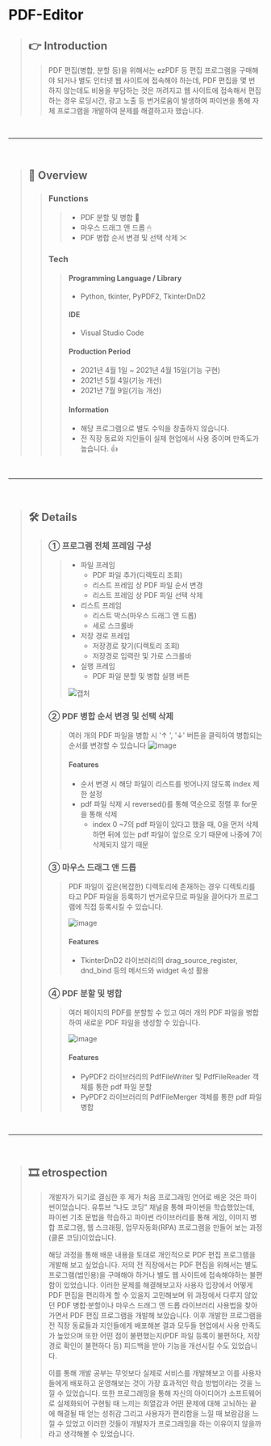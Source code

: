 # PDF-Editor
> ## 👉 Introduction
> > PDF 편집(병합, 분할 등)을 위해서는 ezPDF 등 편집 프로그램을 구매해야 되거나 별도 인터넷 웹 사이트에 접속해야 하는데, PDF 편집을 몇 번 하지 않는데도 비용을 부담하는 것은 꺼려지고 웹 사이트에 접속해서 편집하는 경우 로딩시간, 광고 노출 등 번거로움이 발생하여 파이썬을 통해 자체 프로그램을 개발하여 문제를 해결하고자 했습니다.

<br/>
<hr/>
<br/>

> ## 👏 Overview
> > ### Functions
> > > +  PDF 분할 및 병합 📑
> > > +  마우스 드래그 앤 드롭 🖱
> > > +  PDF 병합 순서 변경 및 선택 삭제 ✂
> > ### Tech
> > > #### Programming Language / Library
> > > + Python, tkinter, PyPDF2, TkinterDnD2  
> > > #### IDE
> > > + Visual Studio Code
> > > #### Production Period
> > > + 2021년 4월 1일 ~ 2021년 4월 15일(기능 구현)
> > > + 2021년 5월 4일(기능 개선)
> > > + 2021년 7월 9일(기능 개선)
> > > #### Information
> > > + 해당 프로그램으로 별도 수익을 창출하지 않습니다.
> > > + 전 직장 동료와 지인들이 실제 현업에서 사용 중이며 만족도가 높습니다. 👍

<br/>
<hr/>
<br/>

> ## 🛠️ Details
> > ### ① 프로그램 전체 프레임 구성
> > > + 파일 프레임
> > >   +  PDF 파일 추가(디렉토리 조회)
> > >   +  리스트 프레임 상 PDF 파일 순서 변경
> > >   +  리스트 프레임 상 PDF 파일 선택 삭제
> > > + 리스트 프레임
> > >   + 리스트 박스(마우스 드래그 앤 드롭)
> > >   + 세로 스크롤바
> > > + 저장 경로 프레임
> > >   + 저장경로 찾기(디렉토리 조회)
> > >   + 저장경로 입력란 및 가로 스크롤바
> > > + 실행 프레임
> > >   + PDF 파일 분할 및 병합 실행 버튼
> > >   
> > > ![캡처](https://user-images.githubusercontent.com/82401504/146517919-2ca6d9b6-cc0d-46a9-8e0a-64386694e545.PNG)
> >   
> > ### ② PDF 병합 순서 변경 및 선택 삭제
> > > 여러 개의 PDF 파일을 병합 시 '↑ ', '↓' 버튼을 클릭하여 병합되는 순서를 변경할 수 있습니다
> > > ![image](https://user-images.githubusercontent.com/82401504/145345668-9f567d1f-40da-4ceb-b38f-a5bf65dc247e.png)
> > > #### Features
> > > + 순서 변경 시 해당 파일이 리스트를 벗어나지 않도록 index 제한 설정
> > > + pdf 파일 삭제 시 reversed()를 통해 역순으로 정렬 후 for문을 통해 삭제
> > >   + index 0 ~7의 pdf 파일이 있다고 했을 때, 0을 먼저 삭제 하면 뒤에 있는 pdf 파일이 앞으로 오기 때문에 나중에 7이 삭제되지 않기 때문
> >
> > ### ③ 마우스 드래그 앤 드롭
> > > PDF 파일이 깊은(복잡한) 디렉토리에 존재하는 경우 디렉토리를 타고 PDF 파일을 등록하기 번거로우므로 파일을 끌어다가 프로그램에 직접 등록시킬 수 있습니다.
> > > 
> > > ![image](https://user-images.githubusercontent.com/82401504/146517646-757f15f0-7e89-4410-bfd1-dcea60f3f1b2.png)
> > > #### Features
> > > + TkinterDnD2 라이브러리의 drag_source_register, dnd_bind 등의 메서드와 widget 속성 활용
> >
> > ### ④ PDF 분할 및 병합
> > > 여러 페이지의 PDF를 분할할 수 있고 여러 개의 PDF 파일을 병합하여 새로운 PDF 파일을 생성할 수 있습니다.
> > > 
> > > ![image](https://user-images.githubusercontent.com/82401504/145346415-332fc569-7c3e-49e5-ad99-111a18c6e52d.png)
> > > #### Features
> > > + PyPDF2 라이브러리의 PdfFileWriter 및 PdfFileReader 객체를 통한 pdf 파일 분할
> > > + PyPDF2 라이브러리의 PdfFileMerger 객체를 통한 pdf 파일 병합

<br/>
<hr/>
<br/>

> ## 🎞 etrospection
> > 개발자가 되기로 결심한 후 제가 처음 프로그래밍 언어로 배운 것은 파이썬이었습니다. 유튜브 “나도 코딩” 채널을 통해 파이썬을 학습했었는데, 파이썬 기초 문법을 학습하고 파이썬 라이브러리를 통해 게임, 이미지 병합 프로그램, 웹 스크래핑, 업무자동화(RPA) 프로그램을 만들어 보는 과정(클론 코딩)이었습니다.
> > 
> > 해당 과정을 통해 배운 내용을 토대로 개인적으로 PDF 편집 프로그램을 개발해 보고 싶었습니다. 저의 전 직장에서는 PDF 편집을 위해서는 별도 프로그램(법인용)을 구매해야 하거나 별도 웹 사이트에 접속해야하는 불편함이 있었습니다. 이러한 문제를 해결해보고자 사용자 입장에서 어떻게 PDF 편집을 편리하게 할 수 있을지 고민해보며 위 과정에서 다루지 않았던 PDF 병합·분할이나 마우스 드래그 앤 드롭 라이브러리 사용법을 찾아가면서 PDF 편집 프로그램을 개발해 보았습니다. 이후 개발한 프로그램을 전 직장 동료들과 지인들에게 배포해본 결과 모두들 현업에서 사용 만족도가 높았으며 또한 어떤 점이 불편했는지(PDF 파일 등록이 불편하다, 저장경로 확인이 불편하다 등) 피드백을 받아 기능을 개선시킬 수도 있었습니다.
> > 
> > 이를 통해 개발 공부는 무엇보다 실제로 서비스를 개발해보고 이를 사용자들에게 배포하고 운영해보는 것이 가장 효과적인 학습 방법이라는 것을 느낄 수 있었습니다. 또한 프로그래밍을 통해 자신의 아이디어가 소프트웨어로 실제화되어 구현될 때 느끼는 희열감과 어떤 문제에 대해 고뇌하는 끝에 해결될 때 얻는 성취감 그리고 사용자가 편리함을 느낄 때 보람감을 느낄 수 있었고 이러한 것들이 개발자가 프로그래밍을 하는 이유이지 않을까라고 생각해볼 수 있었습니다.


